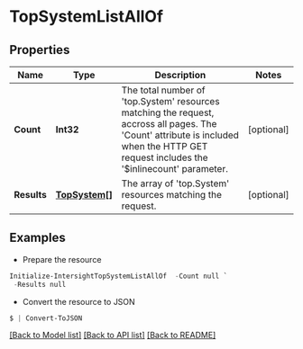 # TopSystemListAllOf
## Properties

Name | Type | Description | Notes
------------ | ------------- | ------------- | -------------
**Count** | **Int32** | The total number of &#39;top.System&#39; resources matching the request, accross all pages. The &#39;Count&#39; attribute is included when the HTTP GET request includes the &#39;$inlinecount&#39; parameter. | [optional] 
**Results** | [**TopSystem[]**](TopSystem.md) | The array of &#39;top.System&#39; resources matching the request. | [optional] 

## Examples

- Prepare the resource
```powershell
Initialize-IntersightTopSystemListAllOf  -Count null `
 -Results null
```

- Convert the resource to JSON
```powershell
$ | Convert-ToJSON
```

[[Back to Model list]](../README.md#documentation-for-models) [[Back to API list]](../README.md#documentation-for-api-endpoints) [[Back to README]](../README.md)

